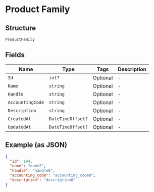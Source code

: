 
# Product Family

## Structure

`ProductFamily`

## Fields

| Name | Type | Tags | Description |
|  --- | --- | --- | --- |
| `Id` | `int?` | Optional | - |
| `Name` | `string` | Optional | - |
| `Handle` | `string` | Optional | - |
| `AccountingCode` | `string` | Optional | - |
| `Description` | `string` | Optional | - |
| `CreatedAt` | `DateTimeOffset?` | Optional | - |
| `UpdatedAt` | `DateTimeOffset?` | Optional | - |

## Example (as JSON)

```json
{
  "id": 194,
  "name": "name2",
  "handle": "handle8",
  "accounting_code": "accounting_code8",
  "description": "description8"
}
```

